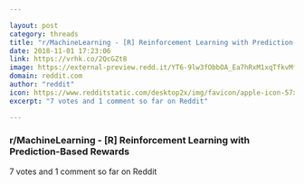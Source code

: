 ```yaml
---

layout: post
category: threads
title: "r/MachineLearning - [R] Reinforcement Learning with Prediction-Based Rewards"
date: 2018-11-01 17:23:06
link: https://vrhk.co/2QcGZt8
image: https://external-preview.redd.it/YT6-9lw3fObbOA_Ea7hRxM1xqTfkvMfDImqGqjWdhE0.jpg?auto=webp&s=3bcbb49719901d07028ad6ea261747da48492fa4
domain: reddit.com
author: "reddit"
icon: https://www.redditstatic.com/desktop2x/img/favicon/apple-icon-57x57.png
excerpt: "7 votes and 1 comment so far on Reddit"

---
```


### r/MachineLearning - [R] Reinforcement Learning with Prediction-Based Rewards

7 votes and 1 comment so far on Reddit